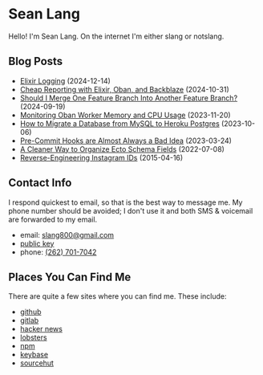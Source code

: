 # Sean Lang

Hello! I'm Sean Lang. On the internet I'm either slang or notslang.

## Blog Posts

- [Elixir Logging](/elixir-logging) (2024-12-14)
- [Cheap Reporting with Elixir, Oban, and Backblaze](/elixir-logging) (2024-10-31)
- [Should I Merge One Feature Branch Into Another Feature Branch?](/merging-into-a-feature-branch) (2024-09-19)
- [Monitoring Oban Worker Memory and CPU Usage](/oban-resource-usage-telemetry) (2023-11-20)
- [How to Migrate a Database from MySQL to Heroku Postgres](/migrate-from-mysql-to-postgres) (2023-10-06)
- [Pre-Commit Hooks are Almost Always a Bad Idea](/pre-commit-hooks) (2023-03-24)
- [A Cleaner Way to Organize Ecto Schema Fields](/clean-ecto-schema) (2022-07-08)
- [Reverse-Engineering Instagram IDs](/instagram-id) (2015-04-16)

## Contact Info

I respond quickest to email, so that is the best way to message me. My phone number should be avoided; I don't use it and both SMS & voicemail are forwarded to my email.

- email: <slang800@gmail.com>
- [public key](/id_rsa.pub)
- phone: [(262) 701-7042](tel:2627017042)

## Places You Can Find Me

There are quite a few sites where you can find me. These include:

- [github](https://github.com/notslang)
- [gitlab](https://gitlab.com/slang)
- [hacker news](https://news.ycombinator.com/user?id=slang800)
- [lobsters](https://lobste.rs/u/slang)
- [npm](https://www.npmjs.org/~slang)
- [keybase](https://keybase.io/slang)
- [sourcehut](https://git.sr.ht/~slang/)

